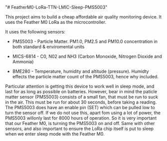 "# FeatherM0-LoRa-TTN-LMIC-Sleep-PMS5003" 


This project aims to build a cheap affordable air quality monitoring device. 
It uses the Feather M0 LoRa as the microcontroller. 


It  uses the following sensors:

- PMS5003   - Particle Matter. PM1.0, PM2.5 and PM10.0 concentration in both standard & enviromental units 

- MICS-6814 - C0, N02 and NH3 (Carbon Monoxide, Nitrogen Dioxide and Ammonia)

- BME280    - Temperature, humidity and altitude (pressure). Humidty effects the particle matter count of the PMS5003, hence why included. 


Particular attention is getting this device to work well in sleep mode, and last for as long as possible on batteries. However, bear in mind the paticle matter sensor (PMS5003) consists of a small fan, that must be run to suck in the air. This must be run for about 30 seconds, before taking a reading. The PMS5003 does have an enable pin (SET) which can be pulled low to turn the sensor off. If we do not use this, apart fom using a lot of power, the PMS5003 willonly last for 8000 hours of operation. So it is very important that our Feather M0, is turning the PMS5003 on and off. Same with other sensors, and also important to ensure the LoRa chip itself is put to sleep when we enter sleep mode with the Feather M0. 



